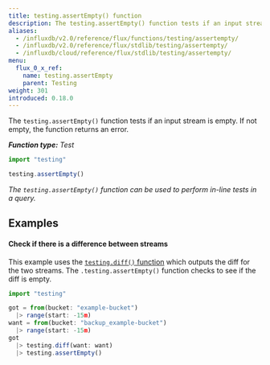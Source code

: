 ```yaml
---
title: testing.assertEmpty() function
description: The testing.assertEmpty() function tests if an input stream is empty.
aliases:
  - /influxdb/v2.0/reference/flux/functions/testing/assertempty/
  - /influxdb/v2.0/reference/flux/stdlib/testing/assertempty/
  - /influxdb/cloud/reference/flux/stdlib/testing/assertempty/
menu:
  flux_0_x_ref:
    name: testing.assertEmpty
    parent: Testing
weight: 301
introduced: 0.18.0
---
```


The `testing.assertEmpty()` function tests if an input stream is empty.
If not empty, the function returns an error.

_**Function type:** Test_  

```js
import "testing"

testing.assertEmpty()
```

_The `testing.assertEmpty()` function can be used to perform in-line tests in a query._

## Examples

#### Check if there is a difference between streams
This example uses the [`testing.diff()` function](/influxdb/v2.0/reference/flux/stdlib/testing/diff)
which outputs the diff for the two streams.
The `.testing.assertEmpty()` function checks to see if the diff is empty.

```js
import "testing"

got = from(bucket: "example-bucket")
  |> range(start: -15m)
want = from(bucket: "backup_example-bucket")
  |> range(start: -15m)
got
  |> testing.diff(want: want)
  |> testing.assertEmpty()
```
